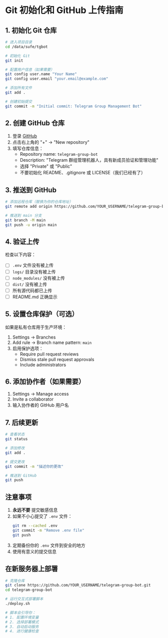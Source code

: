# Git 初始化和 GitHub 上传指南

## 1. 初始化 Git 仓库

```bash
# 进入项目目录
cd /data/sufe/tgbot

# 初始化 Git
git init

# 配置用户信息（如果需要）
git config user.name "Your Name"
git config user.email "your.email@example.com"

# 添加所有文件
git add .

# 创建初始提交
git commit -m "Initial commit: Telegram Group Management Bot"
```

## 2. 创建 GitHub 仓库

1. 登录 [GitHub](https://github.com)
2. 点击右上角的 "+" → "New repository"
3. 填写仓库信息：
   - Repository name: `telegram-group-bot`
   - Description: "Telegram 群组管理机器人，具有新成员验证和管理功能"
   - 选择 "Private" 或 "Public"
   - 不要初始化 README、.gitignore 或 LICENSE（我们已经有了）

## 3. 推送到 GitHub

```bash
# 添加远程仓库（替换为你的仓库地址）
git remote add origin https://github.com/YOUR_USERNAME/telegram-group-bot.git

# 推送到 main 分支
git branch -M main
git push -u origin main
```

## 4. 验证上传

检查以下内容：
- [ ] `.env` 文件没有被上传
- [ ] `logs/` 目录没有被上传
- [ ] `node_modules/` 没有被上传
- [ ] `dist/` 没有被上传
- [ ] 所有源代码都已上传
- [ ] README.md 正确显示

## 5. 设置仓库保护（可选）

如果是私有仓库用于生产环境：
1. Settings → Branches
2. Add rule → Branch name pattern: `main`
3. 启用保护选项：
   - Require pull request reviews
   - Dismiss stale pull request approvals
   - Include administrators

## 6. 添加协作者（如果需要）

1. Settings → Manage access
2. Invite a collaborator
3. 输入协作者的 GitHub 用户名

## 7. 后续更新

```bash
# 查看状态
git status

# 添加修改
git add .

# 提交更改
git commit -m "描述你的更改"

# 推送到 GitHub
git push
```

## 注意事项

1. **永远不要** 提交敏感信息
2. 如果不小心提交了 `.env` 文件：
   ```bash
   git rm --cached .env
   git commit -m "Remove .env file"
   git push
   ```
3. 定期备份你的 `.env` 文件到安全的地方
4. 使用有意义的提交信息

## 在新服务器上部署

```bash
# 克隆仓库
git clone https://github.com/YOUR_USERNAME/telegram-group-bot.git
cd telegram-group-bot

# 运行交互式部署脚本
./deploy.sh

# 脚本会引导你：
# 1. 配置环境变量
# 2. 选择部署模式
# 3. 自动启动服务
# 4. 进行健康检查
```